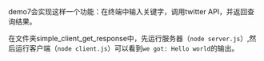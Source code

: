 demo7会实现这样一个功能：在终端中输入关键字，调用twitter API，并返回查询结果。   

在文件夹simple_client_get_response中，先运行服务器（`node server.js`）,然后运行客户端（`node client.js`）可以看到`we got: Hello world`的输出。
